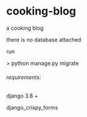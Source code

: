 # cooking-blog
a cooking blog
<br>
<p>there is no database attached</p>
<p>run</p>
> python manage.py migrate
<br>
<h6>requirements:</h6>
  <p>django 3.8 +</p>
  <p>django_crispy_forms</p>
  
